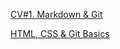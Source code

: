[CV#1. Markdown & Git](https://iviatilda.github.io/rsschool-cv/cv)

[HTML, CSS & Git Basics](https://iviatilda.github.io/rsschool-cv/)
